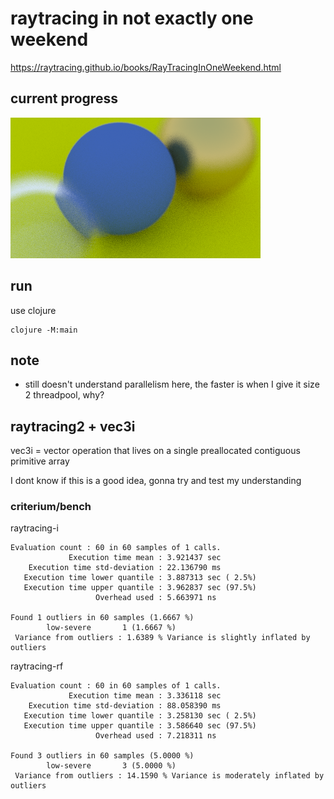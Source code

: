 # raytracing in not exactly one weekend

https://raytracing.github.io/books/RayTracingInOneWeekend.html

## current progress

![raytraced scene](scene.png)

## run

use clojure

```
clojure -M:main
```


## note

- still doesn't understand parallelism here, the faster is when I give it size 2 threadpool, why?


## raytracing2 + vec3i

vec3i = vector operation that lives on a single preallocated contiguous primitive array

I dont know if this is a good idea, gonna try and test my understanding

### criterium/bench

raytracing-i
```
Evaluation count : 60 in 60 samples of 1 calls.
             Execution time mean : 3.921437 sec
    Execution time std-deviation : 22.136790 ms
   Execution time lower quantile : 3.887313 sec ( 2.5%)
   Execution time upper quantile : 3.962837 sec (97.5%)
                   Overhead used : 5.663971 ns

Found 1 outliers in 60 samples (1.6667 %)
        low-severe       1 (1.6667 %)
 Variance from outliers : 1.6389 % Variance is slightly inflated by outliers
```

raytracing-rf
```
Evaluation count : 60 in 60 samples of 1 calls.
             Execution time mean : 3.336118 sec
    Execution time std-deviation : 88.058390 ms
   Execution time lower quantile : 3.258130 sec ( 2.5%)
   Execution time upper quantile : 3.586640 sec (97.5%)
                   Overhead used : 7.218311 ns

Found 3 outliers in 60 samples (5.0000 %)
        low-severe       3 (5.0000 %)
 Variance from outliers : 14.1590 % Variance is moderately inflated by outliers
```